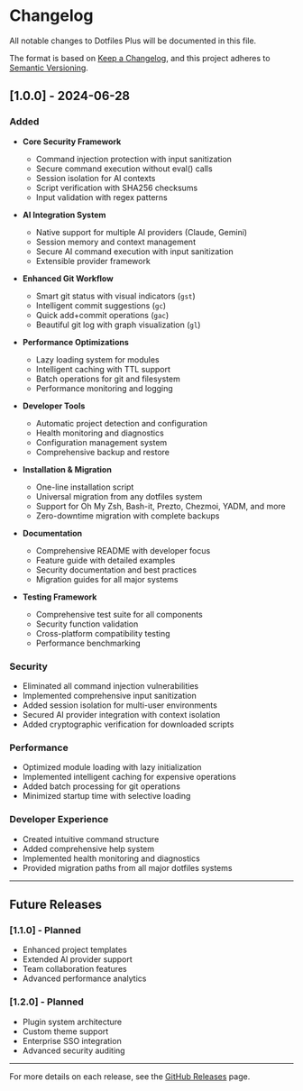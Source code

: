 # Changelog

All notable changes to Dotfiles Plus will be documented in this file.

The format is based on [Keep a Changelog](https://keepachangelog.com/en/1.0.0/),
and this project adheres to [Semantic Versioning](https://semver.org/spec/v2.0.0.html).

## [1.0.0] - 2024-06-28

### Added
- **Core Security Framework**
  - Command injection protection with input sanitization
  - Secure command execution without eval() calls
  - Session isolation for AI contexts
  - Script verification with SHA256 checksums
  - Input validation with regex patterns

- **AI Integration System**
  - Native support for multiple AI providers (Claude, Gemini)
  - Session memory and context management
  - Secure AI command execution with input sanitization
  - Extensible provider framework

- **Enhanced Git Workflow**
  - Smart git status with visual indicators (`gst`)
  - Intelligent commit suggestions (`gc`)
  - Quick add+commit operations (`gac`)
  - Beautiful git log with graph visualization (`gl`)

- **Performance Optimizations**
  - Lazy loading system for modules
  - Intelligent caching with TTL support
  - Batch operations for git and filesystem
  - Performance monitoring and logging

- **Developer Tools**
  - Automatic project detection and configuration
  - Health monitoring and diagnostics
  - Configuration management system
  - Comprehensive backup and restore

- **Installation & Migration**
  - One-line installation script
  - Universal migration from any dotfiles system
  - Support for Oh My Zsh, Bash-it, Prezto, Chezmoi, YADM, and more
  - Zero-downtime migration with complete backups

- **Documentation**
  - Comprehensive README with developer focus
  - Feature guide with detailed examples
  - Security documentation and best practices
  - Migration guides for all major systems

- **Testing Framework**
  - Comprehensive test suite for all components
  - Security function validation
  - Cross-platform compatibility testing
  - Performance benchmarking

### Security
- Eliminated all command injection vulnerabilities
- Implemented comprehensive input sanitization
- Added session isolation for multi-user environments
- Secured AI provider integration with context isolation
- Added cryptographic verification for downloaded scripts

### Performance
- Optimized module loading with lazy initialization
- Implemented intelligent caching for expensive operations
- Added batch processing for git operations
- Minimized startup time with selective loading

### Developer Experience
- Created intuitive command structure
- Added comprehensive help system
- Implemented health monitoring and diagnostics
- Provided migration paths from all major dotfiles systems

---

## Future Releases

### [1.1.0] - Planned
- Enhanced project templates
- Extended AI provider support
- Team collaboration features
- Advanced performance analytics

### [1.2.0] - Planned  
- Plugin system architecture
- Custom theme support
- Enterprise SSO integration
- Advanced security auditing

---

For more details on each release, see the [GitHub Releases](https://github.com/anivar/dotfiles-plus/releases) page.